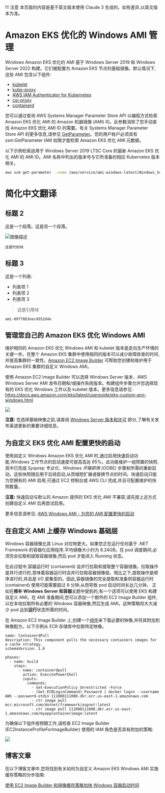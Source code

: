 !!! 注意
    本页面的内容是基于英文版本使用 Claude 3 生成的。如有差异,以英文版本为准。
# Amazon EKS 优化的 Windows AMI 管理
Windows Amazon EKS 优化的 AMI 基于 Windows Server 2019 和 Windows Server 2022 构建。它们被配置为 Amazon EKS 节点的基础镜像。默认情况下,这些 AMI 包含以下组件:
- [kubelet](https://kubernetes.io/docs/reference/command-line-tools-reference/kubelet/)
- [kube-proxy](https://kubernetes.io/docs/reference/command-line-tools-reference/kube-proxy/)
- [AWS IAM Authenticator for Kubernetes](https://github.com/kubernetes-sigs/aws-iam-authenticator)
- [csi-proxy](https://github.com/kubernetes-csi/csi-proxy)
- [containerd](https://containerd.io/)

您可以通过查询 AWS Systems Manager Parameter Store API 以编程方式检索 Amazon EKS 优化 AMI 的 Amazon 机器镜像 (AMI) ID。此参数消除了您手动查找 Amazon EKS 优化 AMI ID 的需要。有关 Systems Manager Parameter Store API 的更多信息,请参见 [GetParameter](https://docs.aws.amazon.com/systems-manager/latest/APIReference/API_GetParameter.html)。您的用户帐户必须具有 ssm:GetParameter IAM 权限才能检索 Amazon EKS 优化 AMI 元数据。

以下示例检索适用于 Windows Server 2019 LTSC Core 的最新 Amazon EKS 优化 AMI 的 AMI ID。AMI 名称中列出的版本号与它所准备的相应 Kubernetes 版本相关。
```bash    
aws ssm get-parameter --name /aws/service/ami-windows-latest/Windows_Server-2019-English-Core-EKS_Optimized-1.21/image_id --region us-east-1 --query "Parameter.Value" --output text
```

# 简化中文翻译

## 标题 2

这是一个段落。这是另一个段落。

![图像描述](image.jpg)

`这是代码块`

## 标题 3

这是一个列表:
- 列表项 1
- 列表项 2
- 列表项 3

> 这是引用块
```
ami-09770b3eec4552d4e
```


## 管理您自己的 Amazon EKS 优化 Windows AMI

维护相同的 Amazon EKS 优化 Windows AMI 和 kubelet 版本是走向生产环境的关键一步。在整个 Amazon EKS 集群中使用相同的版本可以减少故障排查的时间,并提高集群的一致性。[Amazon EC2 Image Builder](https://aws.amazon.com/image-builder/) 可帮助您创建和维护用于 Amazon EKS 集群的自定义 Windows AMI。

使用 Amazon EC2 Image Builder 可以选择 Windows Server 版本、AWS Windows Server AMI 发布日期和/或操作系统版本。构建组件步骤允许您选择现有的 EKS 优化 Windows 工件以及 kubelet 版本。更多信息请参见: https://docs.aws.amazon.com/eks/latest/userguide/eks-custom-ami-windows.html

![](./images/build-components.png)

**注意:** 在选择基础映像之前,请查阅 [Windows Server 版本和许可](licensing.md) 部分,了解有关发布渠道更新的重要详细信息。

## 为自定义 EKS 优化 AMI 配置更快的启动 ##

使用自定义 Windows Amazon EKS 优化 AMI 时,通过启用快速启动功能,Windows 工作节点的启动速度可提高高达 65%。此功能维护一组预置的快照,其中已完成 _Sysprep 专业化_、_Windows 开箱即用 (OOBE)_ 步骤和所需的重新启动。这些快照随后用于后续启动,从而缩短扩展或替换节点的时间。快速启动只能为您拥有的 AMI 启用,可通过 EC2 控制台或 AWS CLI 完成,并且可配置维护的快照数量。

**注意:** 快速启动与默认的 Amazon 提供的 EKS 优化 AMI 不兼容,请先按上述方式创建自定义 AMI 后再尝试启用。

更多信息请参见: [AWS Windows AMI - 为您的 AMI 配置更快的启动](https://docs.aws.amazon.com/AWSEC2/latest/WindowsGuide/windows-ami-version-history.html#win-ami-config-fast-launch)

## 在自定义 AMI 上缓存 Windows 基础层 ##

Windows 容器镜像比其 Linux 对应物更大。如果您正在运行任何基于 .NET Framework 的容器化应用程序,平均镜像大小约为 8.24GB。在 pod 调度期间,必须完全拉取和提取容器镜像,然后 pod 才能进入 Running 状态。

在此过程中,容器运行时 (containerd) 会并行拉取和提取整个容器镜像。拉取操作是并行进行的,意味着容器运行时会并行拉取容器镜像层。相比之下,提取操作是顺序进行的,并且是 I/O 密集型的。因此,容器镜像的完全提取和准备供容器运行时 (containerd) 使用可能需要超过 8 分钟,从而导致 pod 启动时间长达几分钟。
正如在**修补 Windows Server 和容器**主题中提到的,有一个选项可以使用 EKS 构建自定义 AMI。在 AMI 准备期间,您可以添加一个额外的 EC2 Image Builder 组件,以在本地拉取所有必要的 Windows 容器映像,然后生成 AMI。这种策略将大大减少 pod 达到**运行**状态所需的时间。

在 Amazon EC2 Image Builder 上,创建一个[组件](https://docs.aws.amazon.com/imagebuilder/latest/userguide/manage-components.html)来下载必要的映像,并将其附加到映像配方。以下示例从 ECR 存储库中拉取特定映像。
```
name: ContainerdPull
description: This component pulls the necessary containers images for a cache strategy.
schemaVersion: 1.0

phases:
  - name: build
    steps:
      - name: containerdpull
        action: ExecutePowerShell
        inputs:
          commands:
            - Set-ExecutionPolicy Unrestricted -Force
            - (Get-ECRLoginCommand).Password | docker login --username AWS --password-stdin 111000111000.dkr.ecr.us-east-1.amazonaws.com
            - ctr image pull mcr.microsoft.com/dotnet/framework/aspnet:latest
            - ctr image pull 111000111000.dkr.ecr.us-east-1.amazonaws.com/myappcontainerimage:latest
```

为确保以下组件按预期工作,请检查 EC2 Image Builder (EC2InstanceProfileForImageBuilder) 使用的 IAM 角色是否具有附加的策略:

![](./images/permissions-policies.png)

## 博客文章 ##
在以下博客文章中,您将找到有关如何为自定义 Amazon EKS Windows AMI 实施缓存策略的分步指南:

[使用 EC2 Image Builder 和镜像缓存策略加快 Windows 容器启动时间](https://aws.amazon.com/blogs/containers/speeding-up-windows-container-launch-times-with-ec2-image-builder-and-image-cache-strategy/)
